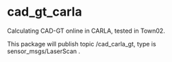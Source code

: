 # cad_gt_carla

Calculating CAD-GT online in CARLA, tested in Town02.   

This package will publish topic /cad_carla_gt, type is sensor_msgs/LaserScan .
